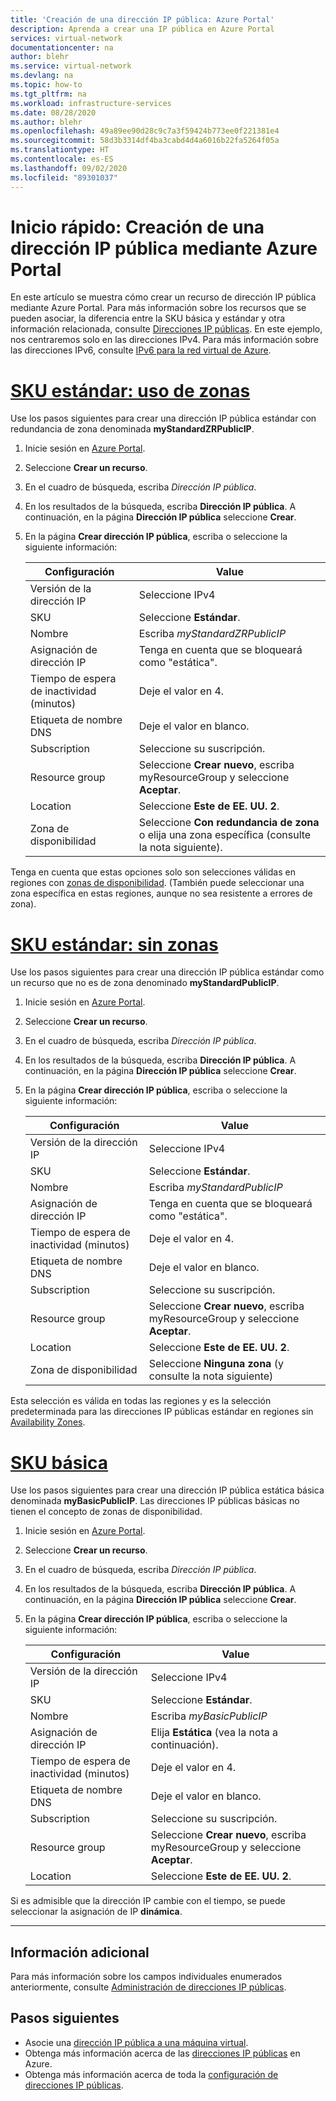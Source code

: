 ```yaml
---
title: 'Creación de una dirección IP pública: Azure Portal'
description: Aprenda a crear una IP pública en Azure Portal
services: virtual-network
documentationcenter: na
author: blehr
ms.service: virtual-network
ms.devlang: na
ms.topic: how-to
ms.tgt_pltfrm: na
ms.workload: infrastructure-services
ms.date: 08/28/2020
ms.author: blehr
ms.openlocfilehash: 49a89ee90d28c9c7a3f59424b773ee0f221381e4
ms.sourcegitcommit: 58d3b3314df4ba3cabd4d4a6016b22fa5264f05a
ms.translationtype: HT
ms.contentlocale: es-ES
ms.lasthandoff: 09/02/2020
ms.locfileid: "89301037"
---
```

# <a name="quickstart-create-a-public-ip-address-using-the-azure-portal"></a>Inicio rápido: Creación de una dirección IP pública mediante Azure Portal

En este artículo se muestra cómo crear un recurso de dirección IP pública mediante Azure Portal. Para más información sobre los recursos que se pueden asociar, la diferencia entre la SKU básica y estándar y otra información relacionada, consulte [Direcciones IP públicas](https://docs.microsoft.com/azure/virtual-network/public-ip-addresses).  En este ejemplo, nos centraremos solo en las direcciones IPv4. Para más información sobre las direcciones IPv6, consulte [IPv6 para la red virtual de Azure](https://docs.microsoft.com/azure/virtual-network/ipv6-overview).

# <a name="standard-sku---using-zones"></a>[**SKU estándar: uso de zonas**](#tab/option-create-public-ip-standard-zones)

Use los pasos siguientes para crear una dirección IP pública estándar con redundancia de zona denominada **myStandardZRPublicIP**.

1. Inicie sesión en [Azure Portal](https://portal.azure.com/).
2. Seleccione **Crear un recurso**. 
3. En el cuadro de búsqueda, escriba *Dirección IP pública*.
4. En los resultados de la búsqueda, escriba **Dirección IP pública**. A continuación, en la página **Dirección IP pública** seleccione **Crear**.
5. En la página **Crear dirección IP pública**, escriba o seleccione la siguiente información: 

    | Configuración                 | Value                       |
    | ---                     | ---                         |
    | Versión de la dirección IP              | Seleccione IPv4                 |    
    | SKU                     | Seleccione **Estándar**.         |
    | Nombre                    | Escriba *myStandardZRPublicIP*          |
    | Asignación de dirección IP   | Tenga en cuenta que se bloqueará como "estática".                                        |
    | Tiempo de espera de inactividad (minutos)  | Deje el valor en 4.        |
    | Etiqueta de nombre DNS          | Deje el valor en blanco.    |
    | Subscription            | Seleccione su suscripción.   |
    | Resource group          | Seleccione **Crear nuevo**, escriba myResourceGroup y seleccione **Aceptar**. |
    | Location                | Seleccione **Este de EE. UU. 2**.      |
    | Zona de disponibilidad       | Seleccione **Con redundancia de zona** o elija una zona específica (consulte la nota siguiente). |

Tenga en cuenta que estas opciones solo son selecciones válidas en regiones con [zonas de disponibilidad](https://docs.microsoft.com/azure/availability-zones/az-overview?toc=/azure/virtual-network/toc.json#availability-zones).  (También puede seleccionar una zona específica en estas regiones, aunque no sea resistente a errores de zona).

# <a name="standard-sku---no-zones"></a>[**SKU estándar: sin zonas**](#tab/option-create-public-ip-standard)

Use los pasos siguientes para crear una dirección IP pública estándar como un recurso que no es de zona denominado **myStandardPublicIP**.

1. Inicie sesión en [Azure Portal](https://portal.azure.com/).
2. Seleccione **Crear un recurso**. 
3. En el cuadro de búsqueda, escriba *Dirección IP pública*.
4. En los resultados de la búsqueda, escriba **Dirección IP pública**. A continuación, en la página **Dirección IP pública** seleccione **Crear**.
5. En la página **Crear dirección IP pública**, escriba o seleccione la siguiente información: 

    | Configuración                 | Value                       |
    | ---                     | ---                         |
    | Versión de la dirección IP              | Seleccione IPv4                 |    
    | SKU                     | Seleccione **Estándar**.         |
    | Nombre                    | Escriba *myStandardPublicIP*          |
    | Asignación de dirección IP   | Tenga en cuenta que se bloqueará como "estática".                                        |
    | Tiempo de espera de inactividad (minutos)  | Deje el valor en 4.        |
    | Etiqueta de nombre DNS          | Deje el valor en blanco.    |
    | Subscription            | Seleccione su suscripción.   |
    | Resource group          | Seleccione **Crear nuevo**, escriba myResourceGroup y seleccione **Aceptar**. |
    | Location                | Seleccione **Este de EE. UU. 2**.      |
    | Zona de disponibilidad       | Seleccione **Ninguna zona** (y consulte la nota siguiente) |

Esta selección es válida en todas las regiones y es la selección predeterminada para las direcciones IP públicas estándar en regiones sin [Availability Zones](https://docs.microsoft.com/azure/availability-zones/az-overview?toc=/azure/virtual-network/toc.json#availability-zones).

# <a name="basic-sku"></a>[**SKU básica**](#tab/option-create-public-ip-basic)

Use los pasos siguientes para crear una dirección IP pública estática básica denominada **myBasicPublicIP**.  Las direcciones IP públicas básicas no tienen el concepto de zonas de disponibilidad.

1. Inicie sesión en [Azure Portal](https://portal.azure.com/).
2. Seleccione **Crear un recurso**. 
3. En el cuadro de búsqueda, escriba *Dirección IP pública*.
4. En los resultados de la búsqueda, escriba **Dirección IP pública**. A continuación, en la página **Dirección IP pública** seleccione **Crear**.
5. En la página **Crear dirección IP pública**, escriba o seleccione la siguiente información: 

    | Configuración                 | Value                       |
    | ---                     | ---                         |
    | Versión de la dirección IP              | Seleccione IPv4                 |    
    | SKU                     | Seleccione **Estándar**.         |
    | Nombre                    | Escriba *myBasicPublicIP*          |
    | Asignación de dirección IP   | Elija **Estática** (vea la nota a continuación).                                     |
    | Tiempo de espera de inactividad (minutos)  | Deje el valor en 4.        |
    | Etiqueta de nombre DNS          | Deje el valor en blanco.    |
    | Subscription            | Seleccione su suscripción.   |
    | Resource group          | Seleccione **Crear nuevo**, escriba myResourceGroup y seleccione **Aceptar**. |
    | Location                | Seleccione **Este de EE. UU. 2**.      |

Si es admisible que la dirección IP cambie con el tiempo, se puede seleccionar la asignación de IP **dinámica**.

---

## <a name="additional-information"></a>Información adicional 

Para más información sobre los campos individuales enumerados anteriormente, consulte [Administración de direcciones IP públicas](https://docs.microsoft.com/azure/virtual-network/virtual-network-public-ip-address#create-a-public-ip-address).

## <a name="next-steps"></a>Pasos siguientes
- Asocie una [dirección IP pública a una máquina virtual](https://docs.microsoft.com/azure/virtual-network/associate-public-ip-address-vm#azure-portal).
- Obtenga más información acerca de las [direcciones IP públicas](virtual-network-ip-addresses-overview-arm.md#public-ip-addresses) en Azure.
- Obtenga más información acerca de toda la [configuración de direcciones IP públicas](virtual-network-public-ip-address.md#create-a-public-ip-address).